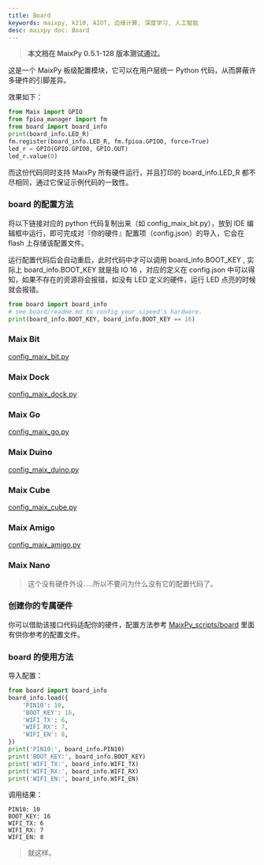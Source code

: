 ```yaml
---
title: Board
keywords: maixpy, k210, AIOT, 边缘计算, 深度学习, 人工智能
desc: maixpy doc: Board
---
```



> **本文档在 MaixPy 0.5.1-128 版本测试通过。**

这是一个 MaixPy 板级配置模块，它可以在用户层统一 Python 代码，从而屏蔽许多硬件的引脚差异。

效果如下：

```python
from Maix import GPIO
from fpioa_manager import fm
from board import board_info
print(board_info.LED_R)
fm.register(board_info.LED_R, fm.fpioa.GPIO0, force=True)
led_r = GPIO(GPIO.GPIO0, GPIO.OUT)
led_r.value(0)
```

而这份代码同时支持 MaixPy 所有硬件运行，并且打印的 board_info.LED_R 都不尽相同，通过它保证示例代码的一致性。

### board 的配置方法

将以下链接对应的 python 代码复制出来（如 config_maix_bit.py），放到 IDE 编辑框中运行，即可完成对『你的硬件』配置项（config.json）的导入，它会在 flash 上存储该配置文件。

运行配置代码后会自动重启，此时代码中才可以调用 board_info.BOOT_KEY , 实际上 board_info.BOOT_KEY 就是指 IO 16 ，对应的定义在 config.json 中可以得知，如果不存在的资源将会报错，如没有 LED 定义的硬件，运行 LED 点亮的时候就会报错。

```python
from board import board_info
# see board/readme.md to config your sipeed's hardware.
print(board_info.BOOT_KEY, board_info.BOOT_KEY == 16)
```

### Maix Bit

[config_maix_bit.py](https://github.com/sipeed/MaixPy_scripts/tree/master/board/config_maix_bit.py)

### Maix Dock

[config_maix_dock.py](https://github.com/sipeed/MaixPy_scripts/tree/master/board/config_maix_dock.py)

### Maix Go

[config_maix_go.py](https://github.com/sipeed/MaixPy_scripts/tree/master/board/config_maix_go.py)

### Maix Duino

[config_maix_duino.py](https://github.com/sipeed/MaixPy_scripts/tree/master/board/config_maix_duino.py)

### Maix Cube

[config_maix_cube.py](https://github.com/sipeed/MaixPy_scripts/tree/master/board/config_maix_cube.py)

### Maix Amigo

[config_maix_amigo.py](https://github.com/sipeed/MaixPy_scripts/tree/master/board/config_maix_amigo.py)

### Maix Nano

> 这个没有硬件外设.....所以不要问为什么没有它的配置代码了。

### 创建你的专属硬件

你可以借助该接口代码适配你的硬件，配置方法参考 [MaixPy_scripts/board](https://github.com/sipeed/MaixPy_scripts/tree/master/board) 里面有供你参考的配置文件。

### board 的使用方法

导入配置：

```python
from board import board_info
board_info.load({
    'PIN10': 10,
    'BOOT_KEY': 16,
    'WIFI_TX': 6,
    'WIFI_RX': 7,
    'WIFI_EN': 8,
})
print('PIN10:', board_info.PIN10)
print('BOOT_KEY:', board_info.BOOT_KEY)
print('WIFI_TX:', board_info.WIFI_TX)
print('WIFI_RX:', board_info.WIFI_RX)
print('WIFI_EN:', board_info.WIFI_EN)
```

调用结果：

```shell
PIN10: 10
BOOT_KEY: 16
WIFI_TX: 6
WIFI_RX: 7
WIFI_EN: 8
```

> 就这样。
